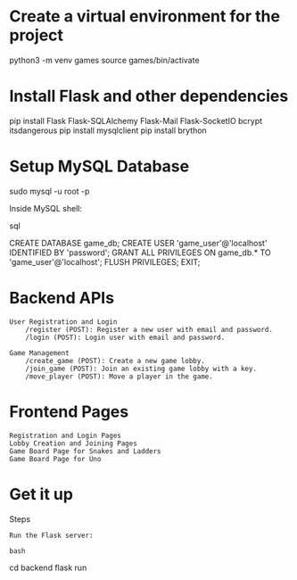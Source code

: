 # Create a virtual environment for the project
python3 -m venv games
source games/bin/activate


# Install Flask and other dependencies
pip install Flask Flask-SQLAlchemy Flask-Mail Flask-SocketIO bcrypt itsdangerous
pip install mysqlclient
pip install brython

# Setup MySQL Database
sudo mysql -u root -p

Inside MySQL shell:

sql

CREATE DATABASE game_db;
CREATE USER 'game_user'@'localhost' IDENTIFIED BY 'password';
GRANT ALL PRIVILEGES ON game_db.* TO 'game_user'@'localhost';
FLUSH PRIVILEGES;
EXIT;

# Backend APIs

    User Registration and Login
        /register (POST): Register a new user with email and password.
        /login (POST): Login user with email and password.

    Game Management
        /create_game (POST): Create a new game lobby.
        /join_game (POST): Join an existing game lobby with a key.
        /move_player (POST): Move a player in the game.

# Frontend Pages

    Registration and Login Pages
    Lobby Creation and Joining Pages
    Game Board Page for Snakes and Ladders
    Game Board Page for Uno

# Get it up 
Steps

    Run the Flask server:

    bash

cd backend
flask run
